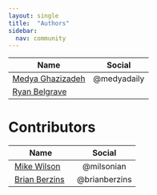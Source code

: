 ```yaml
---
layout: single
title:  "Authors"
sidebar:
  nav: community
---
```




| Name        | Social          
| ------------- |:-------------:|
| [Medya Ghazizadeh](//github.com/medyagh)      | @medyadaily |
| [Ryan Belgrave](//github.com/rmb938)      |       |



# Contributors

| Name        | Social          
| ------------- |:-------------:|
|  [Mike Wilson](https://github.com/milsonian)     | @milsonian  |
|  [Brian Berzins](https://github.com/brianberzins) | @brianberzins |
